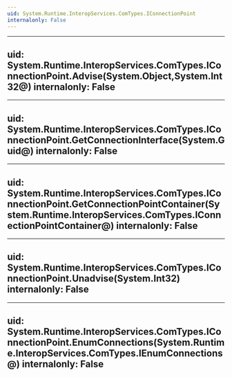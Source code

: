 ```yaml
---
uid: System.Runtime.InteropServices.ComTypes.IConnectionPoint
internalonly: False
---
```


---
uid: System.Runtime.InteropServices.ComTypes.IConnectionPoint.Advise(System.Object,System.Int32@)
internalonly: False
---

---
uid: System.Runtime.InteropServices.ComTypes.IConnectionPoint.GetConnectionInterface(System.Guid@)
internalonly: False
---

---
uid: System.Runtime.InteropServices.ComTypes.IConnectionPoint.GetConnectionPointContainer(System.Runtime.InteropServices.ComTypes.IConnectionPointContainer@)
internalonly: False
---

---
uid: System.Runtime.InteropServices.ComTypes.IConnectionPoint.Unadvise(System.Int32)
internalonly: False
---

---
uid: System.Runtime.InteropServices.ComTypes.IConnectionPoint.EnumConnections(System.Runtime.InteropServices.ComTypes.IEnumConnections@)
internalonly: False
---
